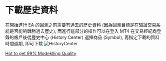 # 下載歷史資料
在開始進行 EA 的回測之前需要有過去的歷史資料 (因為回測目標是在驗證交易系統是否能夠戰勝過去歷史), 而進行這部分的操作可以在登入 MT4 在交易經紀商登錄的帳戶後從歷史中心 (History Center) 選擇商品 (Symbol), 再指定下載的資料時間週期, 即可下載
![HistoryCenter](https://farm2.staticflickr.com/1478/26558474275_effea16f3c_c.jpg)


[Hot to get 99% Modeklling Quality](https://www.youtube.com/watch?v=R-rMOen4UHg&ebc=ANyPxKqH5Eu6IHZgO_-gChohq31ANhAZhSvo_vg2-ZHuYLiLBhwympY1YJ15T4AZuTnpVRZzzopHWRJV3mKgoQAnAgzn8sjGkw)